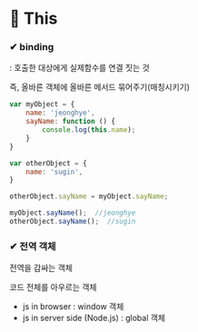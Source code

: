 # 📙 This

### ✔ binding

: 호출한 대상에게 실제함수를 연결 짓는 것

즉, 올바른 객체에 올바른 메서드 묶어주기(매칭시키기)

```js
var myObject = {
    name: 'jeonghye',
    sayName: function () {
        console.log(this.name);
    }
}

var otherObject = {
    name: 'sugin',
}

otherObject.sayName = myObject.sayName;

myObject.sayName();  //jeonghye
otherObject.sayName();  //sugin
```

### ✔ 전역 객체

전역을 감싸는 객체

코드 전체를 아우르는 객체

- js in browser : window 객체
- js in server side (Node.js) : global 객체

